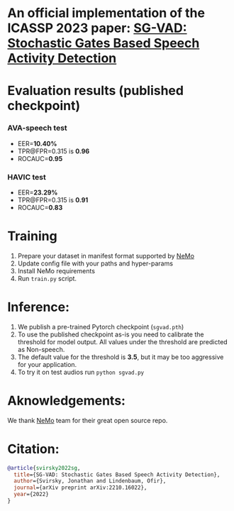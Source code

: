 # An official implementation of the ICASSP 2023 paper: [SG-VAD: Stochastic Gates Based Speech Activity Detection](https://arxiv.org/abs/2210.16022)

# Evaluation results (published checkpoint)
### AVA-speech test
* EER=**10.40%**
* TPR@FPR=0.315 is **0.96**
* ROCAUC=**0.95**
### HAVIC test
* EER=**23.29%**
* TPR@FPR=0.315 is **0.91**
* ROCAUC=**0.83**


# Training
1. Prepare your dataset in manifest format supported by [NeMo](https://github.com/NVIDIA/NeMo)
2. Update config file with your paths and hyper-params
3. Install NeMo requirements
4. Run `train.py` script.

# Inference:
1. We publish a pre-trained Pytorch checkpoint (`sgvad.pth`)
2. To use the published checkpoint as-is you need to calibrate the threshold for model output. All values under the threshold are predicted as Non-speech.
3. The default value for the threshold is **3.5**, but it may be too aggressive for your application.
4. To try it on test audios run `python sgvad.py`


# Aknowledgements:

We thank [NeMo](https://github.com/NVIDIA/NeMo) team for their great open source repo.

# Citation:

```bibtex
@article{svirsky2022sg,
  title={SG-VAD: Stochastic Gates Based Speech Activity Detection},
  author={Svirsky, Jonathan and Lindenbaum, Ofir},
  journal={arXiv preprint arXiv:2210.16022},
  year={2022}
} 
```